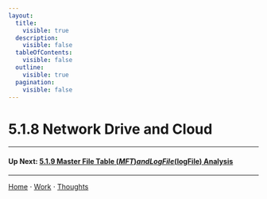 ```yaml
---
layout:
  title:
    visible: true
  description:
    visible: false
  tableOfContents:
    visible: false
  outline:
    visible: true
  pagination:
    visible: false
---
```


# 5.1.8 Network Drive and Cloud

***

#### Up Next: [5.1.9 Master File Table ($MFT) and Log File ($logFile) Analysis](5.1.9-master-file-table-usdmft-and-log-file-usdlogfile-analysis.md)

***

[Home](https://sophiecchen.gitbook.io/sophie-chen) ⋅ [Work](https://sophiecchen.gitbook.io/sophie-chen/work) ⋅ [Thoughts](https://sophiecchen.gitbook.io/sophie-chen/thoughts)